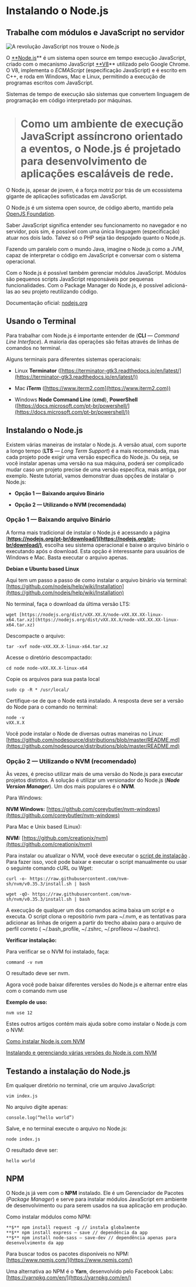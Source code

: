 # Instalando o Node.js

## Trabalhe com módulos e JavaScript no servidor

![A revolução JavaScript nos trouxe o Node.js](https://cdn-images-1.medium.com/max/6750/1*CC_GhFXCUxQDfIJ_Tl-pug.jpeg)

O [**Node.js](https://nodejs.org/pt-br/)** é um sistema open source em tempo execução JavaScript, criado com o mecanismo JavaScript [**V8](https://v8.dev/)** utilizado pelo Google Chrome. O V8, implementa o *ECMAScript* (especificação JavaScript) e é escrito em C++, e roda em Windows, Mac e Linux, permitindo a execução de programas escritos com JavaScript.

Sistemas de tempo de execução são sistemas que convertem linguagem de programação em código interpretado por máquinas.
> # Como um ambiente de execução JavaScript assíncrono orientado a eventos, o Node.js é projetado para desenvolvimento de aplicações escaláveis de rede.

O Node.js, apesar de jovem, é a força motriz por trás de um ecossistema gigante de aplicações sofisticadas em JavaScript.

O Node.js é um sistema open source, de código aberto, mantido pela [OpenJS Foundation](https://openjsf.org/).

Saber JavaScript significa entender seu funcionamento no navegador e no servidor, pois sim, é possível com uma única linguagem (especificação) atuar nos dois lado. Talvez só o PHP seja tão despojado quanto o Node.js.

Fazendo um paralelo com o mundo Java, imagine o Node.js como a JVM, capaz de interpretar o código em JavaScript e conversar com o sistema operacional.

Com o Node.js é possível também gerenciar módulos JavaScript. Módulos são pequenos scripts JavaScript responsáveis por pequenas funcionalidades. Com o Package Manager do Node.js, é possível adicioná-las ao seu projeto reutilizando código.

Documentação oficial: [nodejs.org](https://nodejs.org/)

## Usando o Terminal

Para trabalhar com Node.js é importante entender de (**CLI** — *Command Line Interface*). A maioria das operações são feitas através de linhas de comandos no terminal.

Alguns terminais para diferentes sistemas operacionais:

* Linux **Terminator** ([https://terminator-gtk3.readthedocs.io/en/latest/](https://terminator-gtk3.readthedocs.io/en/latest/))

* Mac **iTerm** ([https://www.iterm2.com](https://www.iterm2.com))

* Windows **Node Command Line** (**cmd**), **PowerShell** ([https://docs.microsoft.com/pt-br/powershell/](https://docs.microsoft.com/pt-br/powershell/))

## Instalando o Node.js

Existem várias maneiras de instalar o Node.js. A versão atual, com suporte a longo tempo (**LTS** — *Long Term Support*) é a mais recomendada, mas cada projeto pode exigir uma versão específica do Node.js. Ou seja, se você instalar apenas uma versão na sua máquina, poderá ser complicado mudar caso um projeto precise de uma versão específica, mais antiga, por exemplo. Neste tutorial, vamos demonstrar duas opções de instalar o Node.js:

* **Opção 1 — Baixando arquivo Binário**

* **Opção 2 — Utilizando o NVM (recomendada)**

### Opção 1 — Baixando arquivo Binário

A forma mais tradicional de instalar o Node.js é acessando a página [**https://nodejs.org/pt-br/download/](https://nodejs.org/pt-br/download/)**, escolha seu sistema operacional e baixe o arquivo binário o executando após o download. Esta opção é interessante para usuários de Windows e Mac. Basta executar o arquivo apenas.

**Debian e Ubuntu based Linux**

Aqui tem um passo a passo de como instalar o arquivo binário via terminal: [https://github.com/nodejs/help/wiki/Installation](https://github.com/nodejs/help/wiki/Installation)

No terminal, faça o download da última versão LTS:

    wget [https://nodejs.org/dist/vXX.XX.X/node-vXX.XX.XX-linux-x64.tar.xz](https://nodejs.org/dist/vXX.XX.X/node-vXX.XX.XX-linux-x64.tar.xz)

Descompacte o arquivo:

    tar -xvf node-vXX.XX.X-linux-x64.tar.xz

Acesse o diretório descompactado:

    cd node node-vXX.XX.X-linux-x64

Copie os arquivos para sua pasta local

    sudo cp -R * /usr/local/

Certifique-se de que o Node está instalado. A resposta deve ser a versão do Node para o comando no terminal:

    node -v
    vXX.X.X

Você pode instalar o Node de diversas outras maneiras no Linux: [https://github.com/nodesource/distributions/blob/master/README.md](https://github.com/nodesource/distributions/blob/master/README.md)

### Opção 2 — Utilizando o NVM (recomendado)

Às vezes, é preciso utilizar mais de uma versão do Node.js para executar projetos distintos. A solução é utilizar um versionador do Node.js (***Node Version Manager***). Um dos mais populares é o **NVM**.

Para Windows:

**NVM Windows:** [https://github.com/coreybutler/nvm-windows](https://github.com/coreybutler/nvm-windows)

Para Mac e Unix based (Linux):

**NVM:** [https://github.com/creationix/nvm](https://github.com/creationix/nvm)

Para instalar ou atualizar o NVM, você deve executar o [script de instalação](https://github.com/nvm-sh/nvm/blob/v0.35.3/install.sh) . Para fazer isso, você pode baixar e executar o script manualmente ou usar o seguinte comando cURL ou Wget:

    curl -o- https://raw.githubusercontent.com/nvm-sh/nvm/v0.35.3/install.sh | bash

    wget -qO- https://raw.githubusercontent.com/nvm-sh/nvm/v0.35.3/install.sh | bash

A execução de qualquer um dos comandos acima baixa um script e o executa. O script clona o repositório nvm para ~/.nvm, e as tentativas para adicionar as linhas de origem a partir do trecho abaixo para o arquivo de perfil correto ( ~/.bash_profile, ~/.zshrc, ~/.profileou ~/.bashrc).

**Verificar instalação:**

Para verificar se o NVM foi instalado, faça:

    command -v nvm

O resultado deve ser nvm.

Agora você pode baixar diferentes versões do Node.js e alternar entre elas com o comando nvm use

**Exemplo de uso:**

    nvm use 12

Estes outros artigos contém mais ajuda sobre como instalar o Node.js com o NVM:

[Como instalar Node.js com NVM](https://medium.com/collabcode/como-instalar-node-js-no-linux-corretamente-ubuntu-debian-elementary-os-729fb4c92f2d)

[Instalando e gerenciando várias versões do Node.js com NVM](https://www.treinaweb.com.br/blog/instalando-e-gerenciando-varias-versoes-do-node-js-com-nvm/)

## Testando a instalação do Node.js

Em qualquer diretório no terminal, crie um arquivo JavaScript:

    vim index.js

No arquivo digite apenas:

    console.log(“hello world”)

Salve, e no terminal execute o arquivo no Node.js:

    node index.js

O resultado deve ser:

    hello world

## NPM

O Node.js já vem com o **NPM** instalado. Ele é um Gerenciador de Pacotes (*Package Manager*) e serve para instalar módulos JavaScript em ambiente de desenvolvimento ou para serem usados na sua aplicação em produção.

Como instalar módulos como NPM:

    **$** npm install request -g // instala globalmente
    **$** npm install express — save // dependência da app
    **$** npm install node-sass — save-dev // dependência apenas para desenvolvimento da app

Para buscar todos os pacotes disponíveis no NPM: [https://www.npmjs.com/](https://www.npmjs.com/)

Uma alternativa ao NPM é o **Yarn**, desenvolvido pelo Facebook Labs: [https://yarnpkg.com/en/](https://yarnpkg.com/en/)
